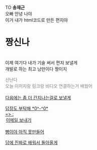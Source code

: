 <html lang="ko">
<head>
  <meta charset="UTF-8">
  <title>송재근에게 보내는 편지</title>
</head>


<body>
  <p>TO <strong>송재근</strong> <br>
    오빠 안녕 나야 <br>
    이거 내가 html코드로 만든 편지야 <br>
    <h1>짱신나</h1> <br>
    이제 여기다 내가 기술 써서 편지 보낼게 <br>
    개발로 하는 최고 낭만이다 짱이지 <br>
  </p> 

  <div style="color: gray;">
    신난다 <br>
    오늘 이미지랑 링크랑 비디오 연결하는거 배웠어<br>
    <a href = "https://i.namu.wiki/i/907wJFpTMg2zOUiNFA24faI9X8abG4tbl9VKc3nW9Sgm1aJo0vUXEslLhNNjBvfpnLAO9sTxtVVK79GPcVRdag.webp" alt = "웃는 나"> <br>
    다음에는 좀 더 간지나는걸로 보낼게<br>
  </div>
  
  <p>답장도 부탁해 *0^-^0*<br>
  => : <legend>이메일 보내기</legend> <br>
  뻥이야 아직 못만들어 </p>
  <div stytle="color: pink;">
  담에 진짜로 배워서 돌아올게
  <div>
    
</body>
</html>
